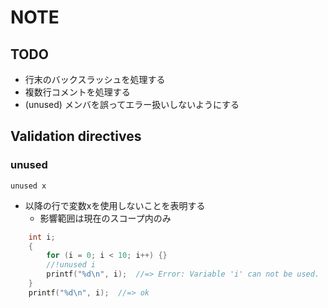 # NOTE


## TODO

- 行末のバックスラッシュを処理する
- 複数行コメントを処理する
- (unused) メンバを誤ってエラー扱いしないようにする


## Validation directives

### unused

`unused x`
- 以降の行で変数xを使用しないことを表明する
  - 影響範囲は現在のスコープ内のみ

```cpp
    int i;
    {
        for (i = 0; i < 10; i++) {}
        //!unused i
        printf("%d\n", i);  //=> Error: Variable 'i' can not be used.
    }
    printf("%d\n", i);  //=> ok
```

